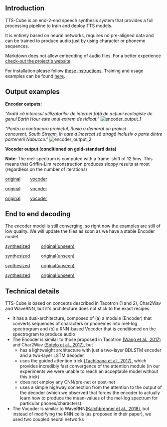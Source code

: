 ## Introduction

TTS-Cube is an end-2-end speech synthesis system that provides a full processing pipeline to train and deploy TTS models.
   
It is entirely based on neural networks, requires no pre-aligned data and can be trained to produce audio just by using character or phoneme sequences.

Markdown does not allow embedding of audio files. For a better experience [check-out the project's website](https://tiberiu44.github.io/TTS-Cube/).

For installation please follow [these instructions](GETTING_STARTED.md). Training and usage examples can be found [here](TRAINING.md).

## Output examples

**Encoder outputs:**

*"Arată că interesul utilizatorilor de internet față de acțiuni ecologiste de genul Earth Hour este unul extrem de ridicat."* 
![encoder_output_1](https://raw.githubusercontent.com/tiberiu44/TTS-Cube/master/examples/encoder/anca_dcnews_0023.png "Encoder output example 1")

*"Pentru a contracara proiectul, Rusia a demarat un proiect concurent, South Stream, în care a încercat să atragă inclusiv o parte dintre partenerii Nabucco."*
![encoder_output_2](https://raw.githubusercontent.com/tiberiu44/TTS-Cube/master/examples/encoder/anca_dcnews_0439.png "Encoder output example 2")


**Vocoder output (conditioned on gold-standard data)**

**Note**: The mel-spectrum is computed with a frame-shift of 12.5ms. This means that Griffin-Lim reconstruction produces sloppy results at most (regardless on the number of iterations)

[original](https://raw.githubusercontent.com/tiberiu44/TTS-Cube/master/examples/vocoder/anca_dcnews_0127.orig.mp3) &nbsp;&nbsp;&nbsp;&nbsp;&nbsp;&nbsp;&nbsp;[vocoder](https://raw.githubusercontent.com/tiberiu44/TTS-Cube/master/examples/vocoder/anca_dcnews_0127.mp3)

[original](https://raw.githubusercontent.com/tiberiu44/TTS-Cube/master/examples/vocoder/anca_dcnews_0439.orig.mp3) &nbsp;&nbsp;&nbsp;&nbsp;&nbsp;&nbsp;&nbsp;[vocoder](https://raw.githubusercontent.com/tiberiu44/TTS-Cube/master/examples/vocoder/anca_dcnews_0439.mp3)

[original](https://raw.githubusercontent.com/tiberiu44/TTS-Cube/master/examples/vocoder/anca_dcnews_0925.orig.mp3) &nbsp;&nbsp;&nbsp;&nbsp;&nbsp;&nbsp;&nbsp;[vocoder](https://raw.githubusercontent.com/tiberiu44/TTS-Cube/master/examples/vocoder/anca_dcnews_0925.mp3)

## End to end decoding

The encoder model is still converging, so right now the examples are still of low quality. We will update the files as soon as we have a stable Encoder model. 

[synthesized](https://raw.githubusercontent.com/tiberiu44/TTS-Cube/master/examples/e2e/anca_dcnews_0023.mp3) &nbsp;&nbsp;&nbsp;&nbsp;&nbsp;&nbsp;&nbsp; [original(unseen)](https://raw.githubusercontent.com/tiberiu44/TTS-Cube/master/examples/e2e/anca_dcnews_0023.orig.mp3)

[synthesized](https://raw.githubusercontent.com/tiberiu44/TTS-Cube/master/examples/e2e/anca_dcnews_0810.mp3) &nbsp;&nbsp;&nbsp;&nbsp;&nbsp;&nbsp;&nbsp; [original(unseen)](https://raw.githubusercontent.com/tiberiu44/TTS-Cube/master/examples/e2e/anca_dcnews_0810.orig.mp3)

[synthesized](https://raw.githubusercontent.com/tiberiu44/TTS-Cube/master/examples/e2e/anca_dcnews_0852.mp3) &nbsp;&nbsp;&nbsp;&nbsp;&nbsp;&nbsp;&nbsp; [original(unseen)](https://raw.githubusercontent.com/tiberiu44/TTS-Cube/master/examples/e2e/anca_dcnews_0852.orig.mp3)

[synthesized](https://raw.githubusercontent.com/tiberiu44/TTS-Cube/master/examples/e2e/anca_dcnews_0001.mp3) &nbsp;&nbsp;&nbsp;&nbsp;&nbsp;&nbsp;&nbsp; [original(unseen)](https://raw.githubusercontent.com/tiberiu44/TTS-Cube/master/examples/e2e/anca_dcnews_0001.orig.mp3)

## Technical details
 
TTS-Cube is based on concepts described in Tacotron (1 and 2), Char2Wav and WaveRNN, but it's architecture does not stick to the exact recipes:

- It has a dual-architecture, composed of (a) a module (Encoder) that converts sequences of characters or phonemes into mel-log spectrogram and (b) a RNN-based Vocoder that is conditioned on the spectrogram to produce audio
- The Encoder is similar to those proposed in Tacotron [(Wang et al., 2017)](http://bengio.abracadoudou.com/cv/publications/pdf/wang_2017_arxiv.pdf) and Char2Wav [(Sotelo et al., 2017)](https://openreview.net/pdf?id=B1VWyySKx), but 
    - has a lightweight architecture with just a two-layer BDLSTM encoder and a two-layer LSTM decoder
    - uses the guided attention trick [(Tachibana et al., 2017)](https://arxiv.org/pdf/1710.08969), which provides incredibly fast convergence of the attention module (in our experiments we were unable to reach an acceptable model without this trick)
    - does not employ any CNN/pre-net or post-net
    - uses a simple highway connection from the attention to the output of the decoder (which we observed that forces the encoder to actually learn how to produce the mean-values of the mel-log spectrum for particular phones/characters)
- The Vocoder is similar to WaveRNN[(Kalchbrenner et al., 2018)](https://arxiv.org/pdf/1802.08435), but instead of modifying the RNN cells (as proposed in their paper), we used two coupled neural networks
    
    

